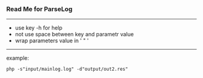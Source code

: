 ### Read Me for ParseLog ###

---

* use key -h for help
* not use space between key and parametr value
* wrap parameters value in ' " '

---

example:

``` 
php -s"input/mainlog.log" -d"output/out2.res"

```